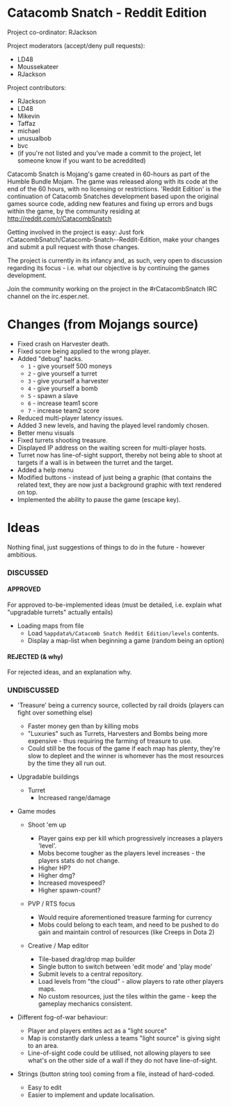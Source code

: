 Catacomb Snatch - Reddit Edition
================================
Project co-ordinator: RJackson

Project moderators (accept/deny pull requests):

* LD48
* Moussekateer
* RJackson

Project contributors:

* RJackson
* LD48
* Mikevin
* Taffaz
* michael
* unusualbob
* bvc
* (if you're not listed and you've made a commit to the project, let someone know if you want to be acreddited)

Catacomb Snatch is Mojang's game created in 60-hours as part of the Humble Bundle Mojam. The game was released along with its code at the end of the 60 hours, with no licensing or restrictions.  'Reddit Edition' is the continuation of Catacomb Snatches development based upon the original games source code, adding new features and fixing up errors and bugs within the game, by the community residing at http://reddit.com/r/CatacombSnatch

Getting involved in the project is easy:  Just fork rCatacombSnatch/Catacomb-Snatch--Reddit-Edition, make your changes and submit a pull request with those changes.

The project is currently in its infancy and, as such, very open to discussion regarding its focus - i.e. what our objective is by continuing the games development.

Join the community working on the project in the #rCatacombSnatch IRC channel on the irc.esper.net.

Changes (from Mojangs source)
=============================

* Fixed crash on Harvester death.
* Fixed score being applied to the wrong player.
* Added "debug" hacks.
  * `1` - give yourself 500 moneys
  * `2` - give yourself a turret
  * `3` - give yourself a harvester
  * `4` - give yourself a bomb
  * `5` - spawn a slave 
  * `6` - increase team1 score
  * `7` - increase team2 score 
* Reduced multi-player latency issues.
* Added 3 new levels, and having the played level randomly chosen.
* Better menu visuals
* Fixed turrets shooting treasure.
* Displayed IP address on the waiting screen for multi-player hosts.
* Turret now has line-of-sight support, thereby not being able to shoot at targets if a wall is in between the turret and the target.
* Added a help menu
* Modified buttons - instead of just being a graphic (that contains the related text, they are now just a background graphic with text rendered on top.
* Implemented the ability to pause the game (escape key).

Ideas
=====
Nothing final, just suggestions of things to do in the future - however ambitious.
### DISCUSSED
#### APPROVED
For approved to-be-implemented ideas (must be detailed, i.e. explain what "upgradable turrets" actually entails)

* Loading maps from file
  * Load `%appdata%/Catacomb Snatch Reddit Edition/levels` contents.
  * Display a map-list when beginning a game (random being an option)

#### REJECTED (& why)
For rejected ideas, and an explanation why.

### UNDISCUSSED

* 'Treasure' being a currency source, collected by rail droids (players can fight over something else)
  * Faster money gen than by killing mobs
  * "Luxuries" such as Turrets, Harvesters and Bombs being more expensive - thus requiring the farming of treasure to use.
  * Could still be the focus of the game if each map has plenty, they're slow to depleet and the winner is whomever has the most resources by the time they all run out.

* Upgradable buildings
  * Turret
    * Increased range/damage

* Game modes
  * Shoot 'em up
	  * Player gains exp per kill which progressively increases a players 'level'.
	  * Mobs become tougher as the players level increases - the players stats do not change.
      * Higher HP?
      * Higher dmg?
      * Increased movespeed?
      * Higher spawn-count?

  * PVP / RTS focus
    * Would require aforementioned treasure farming for currency
    * Mobs could belong to each team, and need to be pushed to do gain and maintain control of resources (like Creeps in Dota 2)

  * Creative / Map editor
    * Tile-based drag/drop map builder
    * Single button to switch between 'edit mode' and 'play mode'
    * Submit levels to a central repository.
    * Load levels from "the cloud" - allow players to rate other players maps.
    * No custom resources, just the tiles within the game - keep the gameplay mechanics consistent.

* Different fog-of-war behaviour:
  * Player and players entites act as a "light source"
  * Map is constantly dark unless a teams "light source" is giving sight to an area.
  * Line-of-sight code could be utilised, not allowing players to see what's on the other side of a wall if they do not have line-of-sight.

* Strings (button string too) coming from a file, instead of hard-coded.
  * Easy to edit
  * Easier to implement and update localisation.